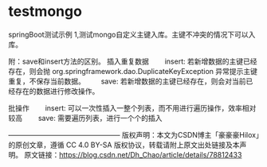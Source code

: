 # testmongo
springBoot测试示例
1,测试mongo自定义主键入库。主键不冲突的情况下可以入库。


附：save和insert方法的区别。
插入重复数据
　　insert: 若新增数据的主键已经存在，则会抛 org.springframework.dao.DuplicateKeyException 异常提示主键重复，不保存当前数据。
　　save: 若新增数据的主键已经存在，则会对当前已经存在的数据进行修改操作。

批操作
　　insert: 可以一次性插入一整个列表，而不用进行遍历操作，效率相对较高
　　save: 需要遍历列表，进行一个个的插入


————————————————
版权声明：本文为CSDN博主「豪豪豪Hilox」的原创文章，遵循 CC 4.0 BY-SA 版权协议，转载请附上原文出处链接及本声明。
原文链接：https://blog.csdn.net/Dh_Chao/article/details/78812433
